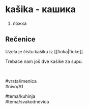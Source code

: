 # kašika - кашика

1. ложка

## Rečenice

Uzela je čistu kašiku iz [[fioka|fioke]].

Trebaće nam još dve kašike za supu.

<br>

#vrsta/imenica  
#nivo/A1  

#tema/kuhinja  
#tema/svakodnevica  
